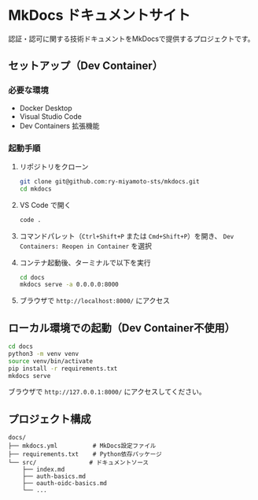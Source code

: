 # MkDocs ドキュメントサイト

認証・認可に関する技術ドキュメントをMkDocsで提供するプロジェクトです。

## セットアップ（Dev Container）

### 必要な環境

- Docker Desktop
- Visual Studio Code
- Dev Containers 拡張機能

### 起動手順

1. リポジトリをクローン

   ```bash
   git clone git@github.com:ry-miyamoto-sts/mkdocs.git
   cd mkdocs
   ```

2. VS Code で開く

   ```bash
   code .
   ```

3. コマンドパレット（`Ctrl+Shift+P` または `Cmd+Shift+P`）を開き、
   `Dev Containers: Reopen in Container` を選択

4. コンテナ起動後、ターミナルで以下を実行

   ```bash
   cd docs
   mkdocs serve -a 0.0.0.0:8000
   ```

5. ブラウザで `http://localhost:8000/` にアクセス

## ローカル環境での起動（Dev Container不使用）

```bash
cd docs
python3 -m venv venv
source venv/bin/activate
pip install -r requirements.txt
mkdocs serve
```

ブラウザで `http://127.0.0.1:8000/` にアクセスしてください。

## プロジェクト構成

```text
docs/
├── mkdocs.yml          # MkDocs設定ファイル
├── requirements.txt    # Python依存パッケージ
└── src/               # ドキュメントソース
    ├── index.md
    ├── auth-basics.md
    ├── oauth-oidc-basics.md
    └── ...
```
